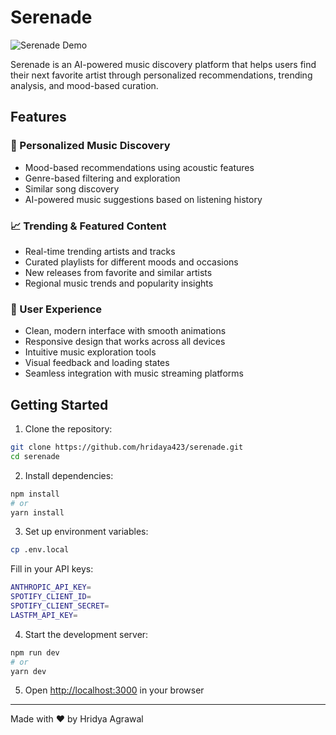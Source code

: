 # Serenade

![Serenade Demo](https://cloud-4v4j0f7m8-hack-club-bot.vercel.app/0image.png)

Serenade is an AI-powered music discovery platform that helps users find their next favorite artist through personalized recommendations, trending analysis, and mood-based curation.

## Features

### 🎯 Personalized Music Discovery
- Mood-based recommendations using acoustic features
- Genre-based filtering and exploration
- Similar song discovery
- AI-powered music suggestions based on listening history

### 📈 Trending & Featured Content
- Real-time trending artists and tracks
- Curated playlists for different moods and occasions
- New releases from favorite and similar artists
- Regional music trends and popularity insights

### 🎨 User Experience
- Clean, modern interface with smooth animations
- Responsive design that works across all devices
- Intuitive music exploration tools
- Visual feedback and loading states
- Seamless integration with music streaming platforms


## Getting Started

1. Clone the repository:
```bash
git clone https://github.com/hridaya423/serenade.git
cd serenade
```

2. Install dependencies:
```bash
npm install
# or
yarn install
```

3. Set up environment variables:
```bash
cp .env.local
```
Fill in your API keys:
```bash
ANTHROPIC_API_KEY=
SPOTIFY_CLIENT_ID=
SPOTIFY_CLIENT_SECRET=
LASTFM_API_KEY=
```

4. Start the development server:
```bash
npm run dev
# or
yarn dev
```

5. Open [http://localhost:3000](http://localhost:3000) in your browser

---

Made with ♥️ by Hridya Agrawal
